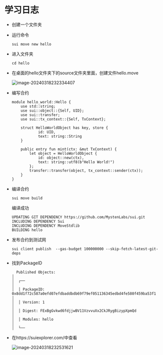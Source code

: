 # 学习日志

- 创建一个文件夹

- 运行命令

  ```
  sui move new hello
  ```

- 进入文件夹

  ```
  cd hello 
  ```

- 在桌面的hello文件夹下的source文件夹里面，创建文件hello.move

  ![image-20240318232334407](E:\sui\SuiStartrek\members\source\images\journal\image-20240318232334407.png)

- 编写合约

  ```move
  module hello_world::Hello {
      use std::string;
      use sui::object::{Self, UID};
      use sui::transfer;
      use sui::tx_context::{Self, TxContext};
  
      struct HelloWorldObject has key, store {
              id: UID,
              text: string::String
      }
  
      public entry fun mint(ctx: &mut TxContext) {
          let object = HelloWorldObject {
              id: object::new(ctx),
              text: string::utf8(b"Hello World!")
          };
          transfer::transfer(object, tx_context::sender(ctx));
      }
  }
  ```

- 编译合约

  ```
  sui move build
  ```

  编译成功

  ```
  UPDATING GIT DEPENDENCY https://github.com/MystenLabs/sui.git
  INCLUDING DEPENDENCY Sui
  INCLUDING DEPENDENCY MoveStdlib
  BUILDING hello
  
  ```

  

- 发布合约到测试网

  ```
  sui client publish  --gas-budget 100000000 --skip-fetch-latest-git-deps
  ```

- 找到PackageID

  ```
    Published Objects:                                                                               │
  │  ┌──                                                                                             │
  │  │ PackageID: 0x8dd1f72c587a0efd07efdbaddbdb69f79ef051136345edbd4fe580f459ba53f1                 │
  │  │ Version: 1                                                                                    │
  │  │ Digest: FExBgGvkwd6fdjjwBV11VzvvuXx2CkJRygBizypXpmQd                                          │
  │  │ Modules: hello                                                                                │
  │  └──                                                                     
  ```

- 在https://suiexplorer.com/中查看

  ![image-20240318232531621](E:\sui\SuiStartrek\members\source\images\journal\image-20240318232531621.png)
